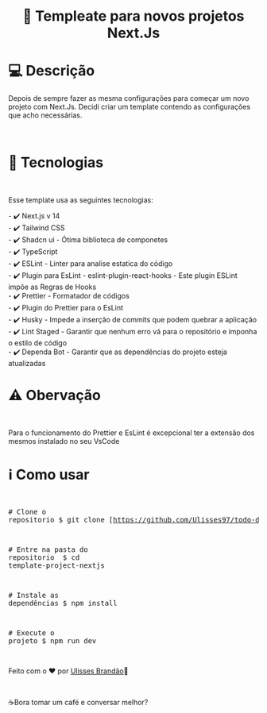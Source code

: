 
<div align="center" >
  <h1 align="center" > 
   🚀
    Templeate para novos projetos Next.Js </h1> 
</div>

<div>
  
<h1>💻 Descrição</h1>
<p>Depois de sempre fazer as mesma configurações para começar um novo projeto com Next.Js. Decidi criar um template contendo as configurações que acho necessárias.</p>

</br>

<h1>🚀 Tecnologias</h1>
</br>
<p>Esse template usa as seguintes tecnologias:</p>
<span>
- ✔️ Next.js v 14 </br>
- ✔️ Tailwind CSS </br>
- ✔️ Shadcn ui - Ótima biblioteca de componetes </br>
- ✔️ TypeScript </br>
- ✔️ ESLint - Linter para analise estatica do código </br>
- ✔️ Plugin para EsLint - eslint-plugin-react-hooks - Este plugin ESLint impõe as Regras de Hooks  </br>
- ✔️ Prettier - Formatador de códigos  </br>
- ✔️ Plugin do Prettier para o EsLint </br>
- ✔️ Husky - Impede a inserção de commits que podem quebrar a aplicação </br>
- ✔️ Lint Staged - Garantir que nenhum erro vá para o repositório e imponha o estilo de código</br>
- ✔️ Dependa Bot - Garantir que as dependências do projeto esteja atualizadas </br>
  
</span>

<h1>⚠️ Obervação</h1>
</br>
<p>Para o funcionamento do Prettier e EsLint é excepcional ter a extensão dos mesmos instalado no seu VsCode</p>

</div>
 
<div>
<h1>ℹ️ Como usar</h1>
<div class="highlight highlight-source-shell"><pre>

<span class="pl-c"><span class="pl-c">#</span> Clone o repositorio</span>
$ git clone [https://github.com/Ulisses97/todo-drag-and-drop.git](https://github.com/Ulisses97/template-project-nextjs.git)

<span class="pl-c"><span class="pl-c">#</span> Entre na pasta do repositorio </span>
$ <span class="pl-c1">cd</span> template-project-nextjs

<span class="pl-c"><span class="pl-c">#</span> Instale as dependências</span>
$ <span class="pl-c1">npm</span> install

<span class="pl-c"><span class="pl-c">#</span> Execute o projeto</span>
$ <span class="pl-c1">npm run</span> dev

</div>

<footer><p>Feito com o ♥ por <a href="https://www.instagram.com/ulisses.brandao/">Ulisses Brandão</a>👋</p> </br>
<p>☕Bora tomar um café e conversar melhor?</p></footer>

